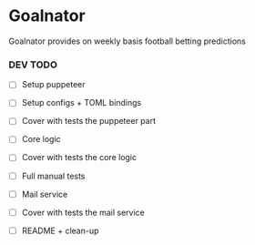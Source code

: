 # Goalnator

Goalnator provides on weekly basis football betting predictions

### DEV TODO

- [ ] Setup puppeteer
- [ ] Setup configs + TOML bindings
- [ ] Cover with tests the puppeteer part
- [ ] Core logic
- [ ] Cover with tests the core logic
- [ ] Full manual tests
- [ ] Mail service
- [ ] Cover with tests the mail service
- [ ] README + clean-up





